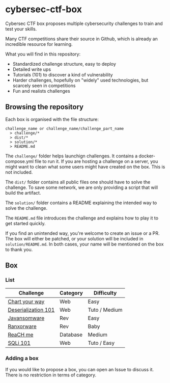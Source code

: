 # cybersec-ctf-box
Cybersec CTF box proposes multiple cybersecurity challenges to train and test your skills.

Many CTF competitions share their source in Github, which is already an incredible resource for learning.

What you will find in this repository:
* Standardized challenge structure, easy to deploy
* Detailed write ups
* Tutorials (101) to discover a kind of vulnerability
* Harder challenges, hopefully on "widely" used technologies, but scarcely seen in competitions
* Fun and realists challenges

## Browsing the repository
Each box is organised with the file structure:
```
challenge_name or challenge_name/challenge_part_name
  > challenge/*
  > dist/*
  > solution/*
  > README.md
```

The `challenge/` folder helps launchign challenges.
It contains a docker-compose.yml file to run it.
If you are hosting a challenge on a server, you might want to clean what some users might have created on the box. This is not included.

The `dist/` folder contains all public files one should have to solve the challenge.
To save some network, we are only providing a script that will build the artifact.

The `solution/` folder contains a README explaining the intended way to solve the challenge.

The `README.md` file introduces the challenge and explains how to play it to get started quickly.

If you find an unintended way, you're welcome to create an issue or a PR.
The box will either be patched, or your solution will be included in `solution/README.md`.
In both cases, your name will be mentioned on the box to thank you.

## Box
### List
| Challenge | Category | Difficulty |
| --------- | -------- | ---------- |
| [Chart your way](https://github.com/yohannj/cybersec-ctf-box/tree/main/chart_your_way) | Web | Easy |
| [Deserialization 101](https://github.com/yohannj/cybersec-ctf-box/tree/main/deserialization101) | Web | Tuto / Medium |
| [Javansomware](https://github.com/yohannj/cybersec-ctf-box/tree/main/javansomware) | Rev | Easy |
| [Ranxorware](https://github.com/yohannj/cybersec-ctf-box/tree/main/ranxorware) | Rev | Baby |
| [ReaCH me](https://github.com/yohannj/cybersec-ctf-box/tree/main/reaCH_me) | Database | Medium |
| [SQLi 101](https://github.com/yohannj/cybersec-ctf-box/tree/main/sqli101) | Web | Tuto / Easy |

### Adding a box
If you would like to propose a box, you can open an Issue to discuss it.
There is no restriction in terms of category.
